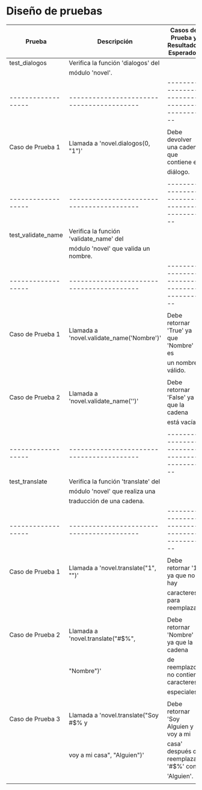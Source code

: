 # Diseño de pruebas
| Prueba           | Descripción                             | Casos de Prueba y Resultados Esperados    |
|------------------|-----------------------------------------|------------------------------------------|
| test_dialogos    | Verifica la función 'dialogos' del      |                                          |
|                  | módulo 'novel'.                        |                                          |
|------------------|-----------------------------------------|------------------------------------------|
|                  |                                         |                                          |
| Caso de Prueba 1 | Llamada a 'novel.dialogos(0, "1")'      | Debe devolver una cadena que contiene el |
|                  |                                         | diálogo.                                 |
|                  |                                         |                                          |
|------------------|-----------------------------------------|------------------------------------------|
| test_validate_name | Verifica la función 'validate_name' del |                                          |
|                  | módulo 'novel' que valida un nombre.    |                                          |
|------------------|-----------------------------------------|------------------------------------------|
|                  |                                         |                                          |
| Caso de Prueba 1 | Llamada a 'novel.validate_name('Nombre')' | Debe retornar 'True' ya que 'Nombre' es |
|                  |                                         | un nombre válido.                        |
|                  |                                         |                                          |
| Caso de Prueba 2 | Llamada a 'novel.validate_name('')'      | Debe retornar 'False' ya que la cadena  |
|                  |                                         | está vacía.                              |
|                  |                                         |                                          |
|------------------|-----------------------------------------|------------------------------------------|
| test_translate   | Verifica la función 'translate' del     |                                          |
|                  | módulo 'novel' que realiza una         |                                          |
|                  | traducción de una cadena.               |                                          |
|------------------|-----------------------------------------|------------------------------------------|
|                  |                                         |                                          |
| Caso de Prueba 1 | Llamada a 'novel.translate("1", "")'   | Debe retornar '1' ya que no hay         |
|                  |                                         | caracteres para reemplazar.             |
|                  |                                         |                                          |
| Caso de Prueba 2 | Llamada a 'novel.translate("#$%",       | Debe retornar 'Nombre' ya que la cadena |
|                  | "Nombre")'                              | de reemplazo no contiene caracteres     |
|                  |                                         | especiales.                              |
|                  |                                         |                                          |
| Caso de Prueba 3 | Llamada a 'novel.translate("Soy #$% y  | Debe retornar 'Soy Alguien y voy a mi  |
|                  | voy a mi casa", "Alguien")'            | casa' después de reemplazar '#$%' con  |
|                  |                                         | 'Alguien'.                               |
|                  |                                         |                                          |
